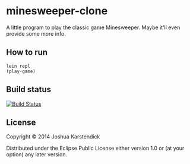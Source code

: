 # minesweeper-clone

A little program to play the classic game Minesweeper. Maybe it'll even provide some more info.

## How to run
```
lein repl
(play-game)
```

## Build status

[![Build Status](https://travis-ci.org/karstendick/minesweeper-clone.svg?branch=master)](https://travis-ci.org/karstendick/minesweeper-clone)

## License

Copyright © 2014 Joshua Karstendick

Distributed under the Eclipse Public License either version 1.0 or (at
your option) any later version.
